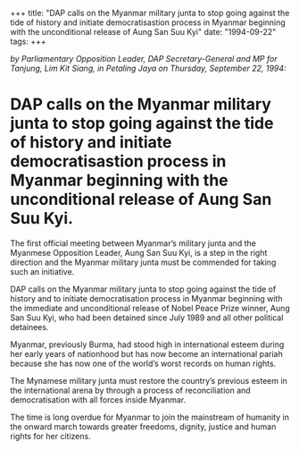+++ 
title: "DAP calls on the Myanmar military junta to stop going against the tide of history and initiate democratisastion process in Myanmar beginning with the unconditional release of Aung San Suu Kyi"
date: "1994-09-22"
tags:
+++

_by Parliamentary Opposition Leader, DAP Secretary-General and MP for Tanjung, Lim Kit Siang, in Petaling Jaya on Thursday, September 22, 1994:_

# DAP calls on the Myanmar military junta to stop going against the tide of history and initiate democratisastion process in Myanmar beginning with the unconditional release of Aung San Suu Kyi.

The first official meeting between Myanmar’s military junta and the Myanmese Opposition Leader, Aung San Suu Kyi, is a step in the right direction and the Myanmar military junta must be commended for taking such an initiative.</u>

DAP calls on the Myanmar military junta to stop going against the tide of history and to initiate democratisation process in Myanmar beginning with the immediate and unconditional release of Nobel Peace Prize winner, Aung San Suu Kyi, who had been detained since July 1989 and all other political detainees.

Myanmar, previously Burma, had stood high in international esteem during her early years of nationhood but has now become an international pariah because she has now one of the world’s worst records on human rights.

The Mynamese military junta must restore the country’s previous esteem in the international arena by through a process of reconciliation and democratisation with all forces inside Myanmar.

The time is long overdue for Myanmar to join the mainstream of humanity in the onward march towards greater freedoms, dignity, justice and human rights for her citizens.
 
